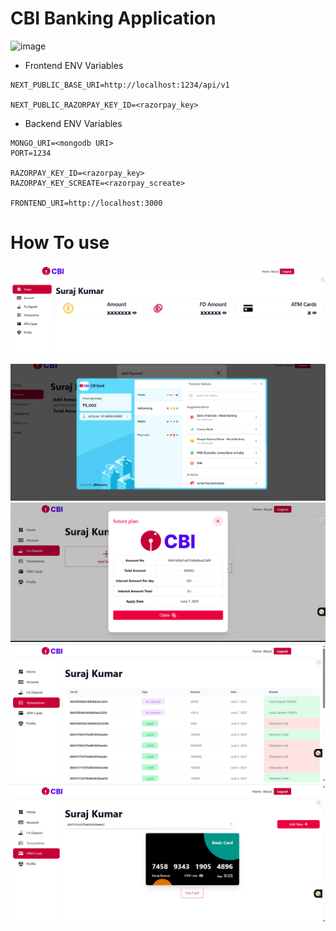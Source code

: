 # CBI Banking Application

![image](https://github.com/user-attachments/assets/e0cab57a-df52-4b0d-873a-313ea348cfc0)

- Frontend ENV Variables
```env
NEXT_PUBLIC_BASE_URI=http://localhost:1234/api/v1

NEXT_PUBLIC_RAZORPAY_KEY_ID=<razorpay_key>
```


- Backend ENV Variables
```env
MONGO_URI=<mongodb URI>
PORT=1234

RAZORPAY_KEY_ID=<razorpay_key>
RAZORPAY_KEY_SCREATE=<razorpay_screate>

FRONTEND_URI=http://localhost:3000
```

# How To use 




![image](https://github.com/Surajgupta000/kono-banking-application/blob/main/assests/Screenshot%202025-06-06%20124730.png)



![image](https://github.com/Surajgupta000/kono-banking-application/blob/main/assests/Screenshot%202025-06-06%20125030.png)
![image](https://github.com/Surajgupta000/kono-banking-application/blob/main/assests/Screenshot%202025-06-07%20134234.png)
![image](https://github.com/Surajgupta000/kono-banking-application/blob/main/assests/Screenshot%202025-06-07%20134258.png)
![image](https://github.com/Surajgupta000/kono-banking-application/blob/main/assests/Screenshot%202025-06-07%20134315.png)
